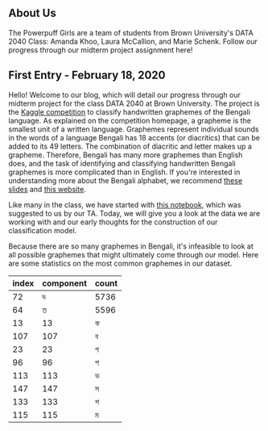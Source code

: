 ## About Us

The Powerpuff Girls are a team of students from Brown University's DATA 2040 Class: Amanda Khoo, Laura McCallion, and Marie Schenk. Follow our progress through our midterm project assignment here!


## First Entry - February 18, 2020

Hello! Welcome to our blog, which will detail our progress through our midterm project for the class DATA 2040 at Brown University. The project is the [Kaggle competition](https://www.kaggle.com/c/bengaliai-cv19) to classify handwritten graphemes of the Bengali language. As explained on the competition homepage, a grapheme is the smallest unit of a written language. Graphemes represent individual sounds in the words of a language Bengali has 18 accents (or diacritics)  that can be added to its 49 letters. The combination of diacritic and letter makes up a grapheme. Therefore, Bengali has many more graphemes than English does, and the task of identifying and classifying handwritten Bengali graphemes is more complicated than in English. If you're interested in understanding more about the Bengali alphabet, we recommend [these slides](https://bengali.ai/wp-content/uploads/CV19-COCO-Grapheme.pdf) and [this website](http://www.lingvozone.com/Bengali). 

Like many in the class, we have started with [this notebook,](https://www.kaggle.com/kaushal2896/bengali-graphemes-starter-eda-multi-output-cnn) which was suggested to us by our TA. Today, we will give you a look at the data we are working with and our early thoughts for the construction of our classification model.

Because there are so many graphemes in Bengali, it's infeasible to look at all possible graphemes that might ultimately come through our model. Here are some statistics on the most common graphemes in our dataset. 


|index      | component | count |
|-----------|-----------|-------|
|   72      |    দ      |   5736|
|64 |       ত |  5596 |
|13  |     13 |         ক |   5420 |
|107 |    107 |         ব |   5321 |
|23  |     23 |         গ |   5149 |
|96  |     96 |         প |   4926 |
|113 |    113 |         ভ |   4395 |
|147 |    147 |         স |   4392 |
|133 |    133 |         শ |   4374 |
|115 |    115 |         ম |   4015 |

